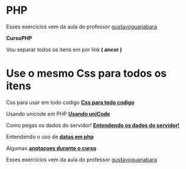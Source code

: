 # PHP
Esses exercícios vem da aula do professor <a href="https://github.com/gustavoguanabara">gustavoguanabara</a>

<p><strong>CursoPHP</strong></p>
<p>Vou separar todos os itens em por link<strong> ( ancor )</strong></p>
<h1>Use o mesmo Css para todos os itens</h1>

<p>Css para usar em todo codigo <strong><a href="https://github.com/AlexseySilva/PHP/blob/main/style.css">Css para todo codigo</strong></a></p>

<p>Usando unicode em PHP <a href="https://github.com/AlexseySilva/PHP/blob/main/unicode.php"><strong>Usando uniCode</strong></a></p>

<p>Como pegas os dados do servidor! <a href="https://github.com/AlexseySilva/PHP/blob/main/index.php"><strong>Entendendo os dados do servidor!</strong></a></p>

<p>Entendendo o uso de <a href="https://github.com/AlexseySilva/PHP/blob/main/time.php"><strong>datas em php</strong></a></p>

<p>Algumas <a href="https://github.com/AlexseySilva/PHP/blob/main/relembrar.php"><strong>anotaçoes durante o curso</strong></a></p>

  
  
  
  













Esses exercícios vem da aula do professor <a href="https://github.com/gustavoguanabara">gustavoguanabara</a>
